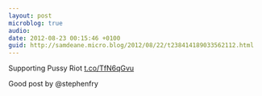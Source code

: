 ```yaml
---
layout: post
microblog: true
audio: 
date: 2012-08-23 00:15:46 +0100
guid: http://samdeane.micro.blog/2012/08/22/t238414189033562112.html
---
```

Supporting Pussy Riot 
[t.co/TfN6qGvu](http://t.co/TfN6qGvu)

Good post by @stephenfry
